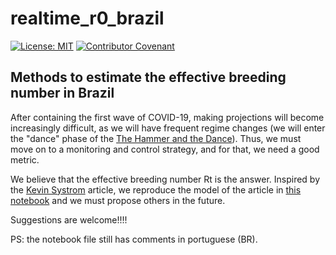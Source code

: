 # realtime_r0_brazil

[![License: MIT](https://img.shields.io/badge/License-MIT-yellow.svg)](https://opensource.org/licenses/MIT)
[![Contributor Covenant](https://img.shields.io/badge/Contributor%20Covenant-v2.0%20adopted-ff69b4.svg)](CODE_OF_CONDUCT.md)

## Methods to estimate the effective breeding number in Brazil

After containing the first wave of COVID-19, making projections will become increasingly difficult, as we will have frequent regime changes (we will enter the "dance" phase of the [The Hammer and the Dance](https://medium.com/@tomaspueyo/coronavirus-the-hammer-and-the-dance-be9337092b56)). Thus, we must move on to a monitoring and control strategy, and for that, we need a good metric.

We believe that the effective breeding number Rt is the answer. Inspired by the [Kevin Systrom](http://systrom.com/blog/the-metric-we-need-to-manage-covid-19/) article, we reproduce the model of the article in [this notebook](https://github.com/loft-br/realtime_r0_brazil/blob/master/realtime_r0_brazil.ipynb) and we must propose others in the future.

Suggestions are welcome!!!!

PS: the notebook file still has comments in portuguese (BR).
